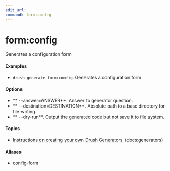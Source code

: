 ```yaml
---
edit_url: 
command: form:config
---
```

# form:config

Generates a configuration form

#### Examples

- <code>drush generate form:config</code>. Generates a configuration form

#### Options

- ** --answer=ANSWER**. Answer to generator question.
- ** --destination=DESTINATION**. Absolute path to a base directory for file writing.
- ** --dry-run**. Output the generated code but not save it to file system.

#### Topics

- [Instructions on creating your own Drush Generators.](../../vendor/drush/drush/docs/generators.md) (docs:generators)

#### Aliases

- config-form

